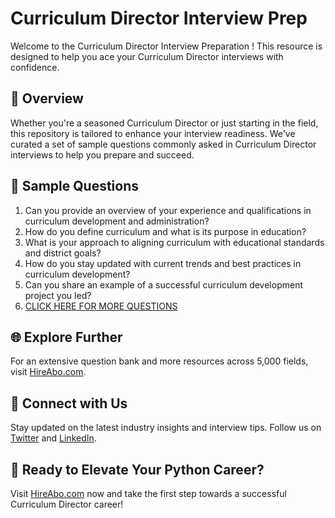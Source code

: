# Curriculum Director Interview Prep

Welcome to the Curriculum Director Interview Preparation ! This resource is designed to help you ace your Curriculum Director interviews with confidence.

## 🚀 Overview

Whether you're a seasoned Curriculum Director or just starting in the field, this repository is tailored to enhance your interview readiness. We've curated a set of sample questions commonly asked in Curriculum Director interviews to help you prepare and succeed.

## 📝 Sample Questions

1. Can you provide an overview of your experience and qualifications in curriculum development and administration?
2. How do you define curriculum and what is its purpose in education?
3. What is your approach to aligning curriculum with educational standards and district goals?
4. How do you stay updated with current trends and best practices in curriculum development?
5. Can you share an example of a successful curriculum development project you led?
6. [CLICK HERE FOR MORE QUESTIONS](https://hireabo.com/job/4_1_11/Curriculum%20Director)

## 🌐 Explore Further

For an extensive question bank and more resources across 5,000 fields, visit [HireAbo.com](https://www.hireabo.com).

## 📱 Connect with Us

Stay updated on the latest industry insights and interview tips. Follow us on [Twitter](https://twitter.com/hireabo) and [LinkedIn](https://www.linkedin.com/in/hire-abo-3609972a8/).

## 🚀 Ready to Elevate Your Python Career?

Visit [HireAbo.com](https://www.hireabo.com) now and take the first step towards a successful Curriculum Director career!